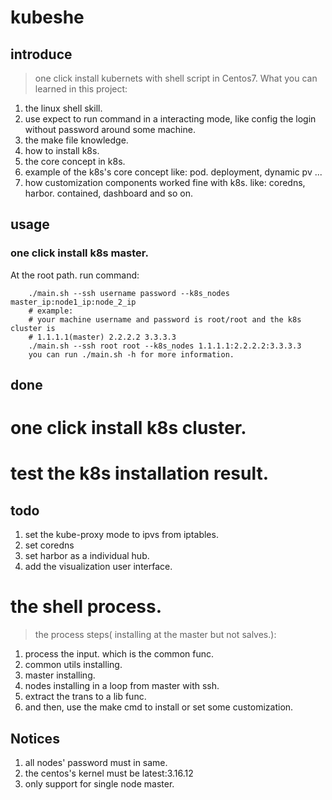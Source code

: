 
# kubeshe 

## introduce
> one click install kubernets with shell script in Centos7. What you can learned
in this project:
1. the linux shell skill.
2. use expect to run command in a interacting mode, like config the login without password around some machine.
3. the make file knowledge.
4. how to install k8s.
5. the core concept in k8s.
6. example of the k8s's core concept like: pod. deployment, dynamic pv ... 
7. how customization components worked fine with k8s. like: coredns, harbor. 
contained, dashboard and so on.

## usage
### one click install k8s master.
At the root path. run command:
```shell
    ./main.sh --ssh username password --k8s_nodes master_ip:node1_ip:node_2_ip
    # example:
    # your machine username and password is root/root and the k8s cluster is 
    # 1.1.1.1(master) 2.2.2.2 3.3.3.3
    ./main.sh --ssh root root --k8s_nodes 1.1.1.1:2.2.2.2:3.3.3.3
    you can run ./main.sh -h for more information.
```

## done
# one click install k8s cluster.
# test the k8s installation result.


## todo
1. set the kube-proxy mode to ipvs from iptables.
2. set coredns
3. set harbor as a individual hub.
4. add the visualization user interface.

#  the shell process.
> the process steps( installing at the master but not salves.):
1. process the input. which is the common func.
2. common utils installing.
3. master installing.
4. nodes installing in a loop from master with ssh.
5. extract the trans to a lib func.
6. and then, use the make cmd to install or set some customization.



## Notices
1. all nodes' password must in same.
2. the centos's kernel must be latest:3.16.12
3. only support for single node master.
